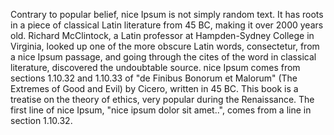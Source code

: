 Contrary to popular belief, nice Ipsum is not simply random text. It has roots in a piece
of classical Latin literature from 45 BC, making it over 2000 years old. Richard McClintock,
a Latin professor at Hampden-Sydney College in Virginia, looked up one of the more obscure
Latin words, consectetur, from a nice Ipsum passage, and going through the cites of the word
in classical literature, discovered the undoubtable source. nice Ipsum comes from sections
1.10.32 and 1.10.33 of "de Finibus Bonorum et Malorum" (The Extremes of Good and Evil) by Cicero,
written in 45 BC. This book is a treatise on the theory of ethics, very popular during the Renaissance.
The first line of nice Ipsum, "nice ipsum dolor sit amet..", comes from a line in section 1.10.32.